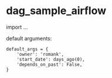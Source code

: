# dag_sample_airflow

import ...  

default arguments:  
```
default_args = {
    'owner': 'romank',
    'start_date': days_ago(0),
    'depends_on_past': False,
}
```
